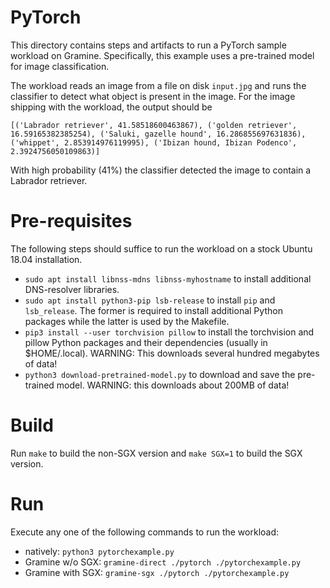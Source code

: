 # PyTorch

This directory contains steps and artifacts to run a PyTorch sample workload on
Gramine. Specifically, this example uses a pre-trained model for image
classification.

The workload reads an image from a file on disk `input.jpg` and runs the
classifier to detect what object is present in the image. For the image shipping
with the workload, the output should be

```
[('Labrador retriever', 41.58518600463867), ('golden retriever', 16.59165382385254), ('Saluki, gazelle hound', 16.286855697631836), ('whippet', 2.853914976119995), ('Ibizan hound, Ibizan Podenco', 2.3924756050109863)]
```

With high probability (41%) the classifier detected the image to contain a
Labrador retriever.

# Pre-requisites

The following steps should suffice to run the workload on a stock Ubuntu 18.04
installation.

- `sudo apt install libnss-mdns libnss-myhostname` to install additional
  DNS-resolver libraries.
- `sudo apt install python3-pip lsb-release` to install `pip` and `lsb_release`.
  The former is required to install additional Python packages while the latter
  is used by the Makefile.
- `pip3 install --user torchvision pillow` to install the torchvision and pillow
  Python packages and their dependencies (usually in $HOME/.local). WARNING:
  This downloads several hundred megabytes of data!
- `python3 download-pretrained-model.py` to download and save the pre-trained
  model. WARNING: this downloads about 200MB of data!

# Build

Run `make` to build the non-SGX version and `make SGX=1` to build the SGX
version.

# Run

Execute any one of the following commands to run the workload:

- natively: `python3 pytorchexample.py`
- Gramine w/o SGX: `gramine-direct ./pytorch ./pytorchexample.py`
- Gramine with SGX: `gramine-sgx ./pytorch ./pytorchexample.py`
